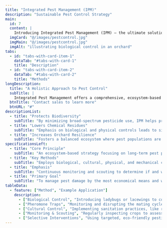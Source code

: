 ```yaml
---
title: "Integrated Pest Management (IPM)"
description: "Sustainable Pest Control Strategy"
main:
  id: 7
  content: |
    Introducing Integrated Pest Management (IPM) – the ultimate solution for sustainable and effective pest control. This advanced strategy combines biological controls, thorough monitoring, and selective interventions, moving beyond conventional blanket chemical spraying. By leveraging natural predators and pheromone traps, IPM ensures a targeted and environmentally conscious approach to protecting crops.
  imgCard: "@/images/pestcontrol.jpg"
  imgMain: "@/images/pestcontrol.jpg"
  imgAlt: "illustrating biological control in an orchard"
tabs:
  - id: "tabs-with-card-item-1"
    dataTab: "#tabs-with-card-1"
    title: "Description"
  - id: "tabs-with-card-item-2"
    dataTab: "#tabs-with-card-2"
    title: "Methods"
longDescription:
  title: "A Holistic Approach to Pest Control"
  subTitle: |
    Integrated Pest Management offers a comprehensive, ecosystem-based strategy for long-term pest prevention. It prioritizes monitoring and non-chemical methods to keep pest populations below damaging levels. Chemical interventions are used only as a last resort, ensuring a balanced and resilient orchard environment.
  btnTitle: "Contact sales to learn more"
  btnURL: "#"
descriptionList:
  - title: "Protects Biodiversity"
    subTitle: "By minimizing broad-spectrum pesticide use, IPM helps preserve beneficial insects, pollinators, and other non-target organisms within the orchard ecosystem."
  - title: "Lowers Chemical Residues"
    subTitle: "Emphasis on biological and physical controls leads to significantly lower chemical residues on produce, promoting safer food and a healthier environment."
  - title: "Increases Orchard Resilience"
    subTitle: "Fosters a balanced ecosystem where pest populations are managed naturally, making the orchard less susceptible to major outbreaks and more resilient long-term."
specificationsLeft:
  - title: "Core Principle"
    subTitle: "An ecosystem-based strategy focusing on long-term pest prevention through a combination of proven techniques."
  - title: "Key Methods"
    subTitle: "Employs biological, cultural, physical, and mechanical controls, with selective chemical use only when absolutely necessary."
  - title: "Emphasis"
    subTitle: "Continuous monitoring and scouting to determine if and when interventions are needed, rather than relying on pre-scheduled applications."
  - title: "Primary Goal"
    subTitle: "To manage pest damage by the most economical means and with the least possible hazard to people, property, and the environment."
tableData:
  - feature: ["Method", "Example Application"]
    description:
      - ["Biological Control", "Introducing ladybugs or lacewings to control aphid populations."]
      - ["Pheromone Traps", "Monitoring and disrupting the mating cycles of pests like the codling moth."]
      - ["Cultural Control", "Implementing sanitation practices, like removing fallen fruit, to eliminate pest breeding grounds."]
      - ["Monitoring & Scouting", "Regularly inspecting crops to assess pest levels and determine action thresholds."]
      - ["Selective Interventions", "Using targeted, eco-friendly pesticides only in affected areas when thresholds are exceeded."]
---
```

